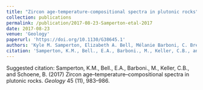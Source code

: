 ```yaml
---
title: "Zircon age-temperature-compositional spectra in plutonic rocks"
collection: publications
permalink: /publication/2017-08-23-Samperton-etal-2017
date: 2017-08-23
venue: 'Geology'
paperurl: 'https://doi.org/10.1130/G38645.1'
authors: 'Kyle M. Samperton, Elizabeth A. Bell, Mélanie Barboni, C. Brenhin Keller and Blair Schoene'
citation: 'Samperton, K.M., Bell., E.A., Barboni., M., Keller, C.B., and Schoene, B. (2017) Zircon age–temperature–compositional spectra in plutonic rocks. <i>Geology</i> 45 (11), 983–986.'
---
```

Suggested citation: Samperton, K.M., Bell., E.A., Barboni., M., Keller, C.B., and Schoene, B. (2017) Zircon age–temperature–compositional spectra in plutonic rocks. <i>Geology</i> 45 (11), 983–986.